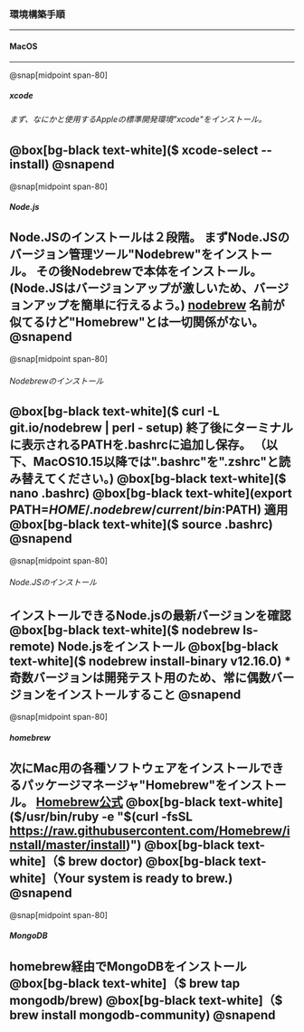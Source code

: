### 環境構築手順
---
#### MacOS
---
@snap[midpoint span-80]
##### xcode
###### まず、なにかと使用するAppleの標準開発環境"xcode"をインストール。
@box[bg-black text-white]($ xcode-select --install)
@snapend
---
@snap[midpoint span-80]
##### Node.js
Node.JSのインストールは２段階。
まずNode.JSのバージョン管理ツール"Nodebrew"をインストール。
その後Nodebrewで本体をインストール。
(Node.JSはバージョンアップが激しいため、バージョンアップを簡単に行えるよう。)
[nodebrew](https://github.com/hokaccha/nodebrew)
名前が似てるけど"Homebrew"とは一切関係がない。
@snapend
---
@snap[midpoint span-80]
###### Nodebrewのインストール
@box[bg-black text-white]($ curl -L git.io/nodebrew | perl - setup)
終了後にターミナルに表示されるPATHを.bashrcに追加し保存。
（以下、MacOS10.15以降では".bashrc"を".zshrc"と読み替えてください。)
@box[bg-black text-white]($ nano .bashrc)
@box[bg-black text-white](export PATH=$HOME/.nodebrew/current/bin:$PATH)
適用
@box[bg-black text-white]($ source .bashrc)
@snapend
---
@snap[midpoint span-80]
###### Node.JSのインストール
インストールできるNode.jsの最新バージョンを確認 
@box[bg-black text-white]($ nodebrew ls-remote)
Node.jsをインストール
@box[bg-black text-white]($ nodebrew install-binary v12.16.0)
*奇数バージョンは開発テスト用のため、常に偶数バージョンをインストールすること 
@snapend
---
@snap[midpoint span-80]
##### homebrew
次にMac用の各種ソフトウェアをインストールできるパッケージマネージャ"Homebrew"をインストール。
[Homebrew公式](https://brew.sh/index_ja)
@box[bg-black text-white]($/usr/bin/ruby -e "$(curl -fsSL https://raw.githubusercontent.com/Homebrew/install/master/install)")
@box[bg-black text-white]（$ brew doctor)
@box[bg-black text-white]（Your system is ready to brew.)
@snapend
---
@snap[midpoint span-80]
##### MongoDB
homebrew経由でMongoDBをインストール
@box[bg-black text-white]（$ brew tap mongodb/brew)
@box[bg-black text-white]（$ brew install mongodb-community)
@snapend
---
